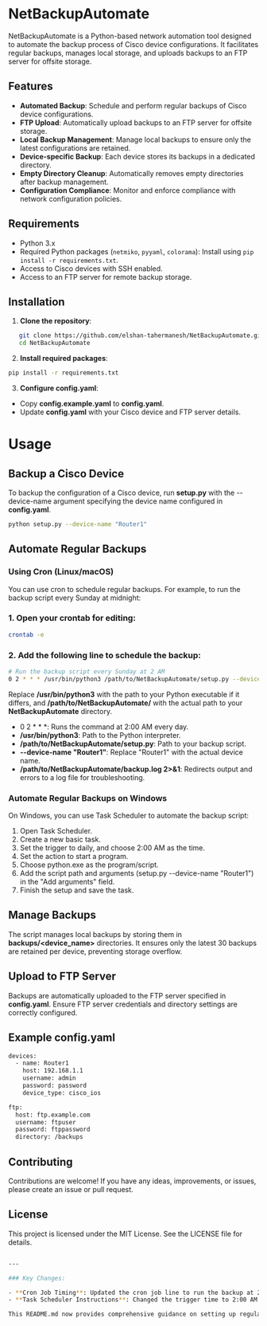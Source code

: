 # NetBackupAutomate

NetBackupAutomate is a Python-based network automation tool designed to automate the backup process of Cisco device configurations. It facilitates regular backups, manages local storage, and uploads backups to an FTP server for offsite storage.

## Features

- **Automated Backup**: Schedule and perform regular backups of Cisco device configurations.
- **FTP Upload**: Automatically upload backups to an FTP server for offsite storage.
- **Local Backup Management**: Manage local backups to ensure only the latest configurations are retained.
- **Device-specific Backup**: Each device stores its backups in a dedicated directory.
- **Empty Directory Cleanup**: Automatically removes empty directories after backup management.
- **Configuration Compliance**: Monitor and enforce compliance with network configuration policies.

## Requirements

- Python 3.x
- Required Python packages (`netmiko`, `pyyaml`, `colorama`): Install using `pip install -r requirements.txt`.
- Access to Cisco devices with SSH enabled.
- Access to an FTP server for remote backup storage.

## Installation

1. **Clone the repository**:
```sh
   git clone https://github.com/elshan-tahermanesh/NetBackupAutomate.git
   cd NetBackupAutomate
```

2. **Install required packages**:

```sh
pip install -r requirements.txt
```

3. **Configure config.yaml**:

- Copy **config.example.yaml** to **config.yaml**.
- Update **config.yaml** with your Cisco device and FTP server details.



# Usage

## Backup a Cisco Device

To backup the configuration of a Cisco device, run **setup.py** with the --device-name argument specifying the device name configured in **config.yaml**.

```sh
python setup.py --device-name "Router1"
```

## Automate Regular Backups

### Using Cron (Linux/macOS)

You can use cron to schedule regular backups. For example, to run the backup script every Sunday at midnight:

### 1. Open your crontab for editing:

```sh
crontab -e
```

### 2. Add the following line to schedule the backup:

```sh
# Run the backup script every Sunday at 2 AM
0 2 * * * /usr/bin/python3 /path/to/NetBackupAutomate/setup.py --device-name "Router1" >> /path/to/NetBackupAutomate/backup.log 2>&1
```

Replace **/usr/bin/python3** with the path to your Python executable if it differs, and **/path/to/NetBackupAutomate/** with the actual path to your **NetBackupAutomate** directory.

- 0 2 * * *: Runs the command at 2:00 AM every day.
- **/usr/bin/python3**: Path to the Python interpreter.
- **/path/to/NetBackupAutomate/setup.py**: Path to your backup script.
- **--device-name "Router1"**: Replace "Router1" with the actual device name.
- **/path/to/NetBackupAutomate/backup.log 2>&1**: Redirects output and errors to a log file for troubleshooting.

### Automate Regular Backups on Windows

On Windows, you can use Task Scheduler to automate the backup script:

1. Open Task Scheduler.
2. Create a new basic task.
3. Set the trigger to daily, and choose 2:00 AM as the time.
4. Set the action to start a program.
5. Choose python.exe as the program/script.
6. Add the script path and arguments (setup.py --device-name "Router1") in the "Add arguments" field.
7. Finish the setup and save the task.

## Manage Backups
The script manages local backups by storing them in **backups/<device_name>** directories. It ensures only the latest 30 backups are retained per device, preventing storage overflow.

## Upload to FTP Server
Backups are automatically uploaded to the FTP server specified in **config.yaml**. Ensure FTP server credentials and directory settings are correctly configured.

## Example config.yaml

```sh
devices:
  - name: Router1
    host: 192.168.1.1
    username: admin
    password: password
    device_type: cisco_ios

ftp:
  host: ftp.example.com
  username: ftpuser
  password: ftppassword
  directory: /backups
```

## Contributing
Contributions are welcome! If you have any ideas, improvements, or issues, please create an issue or pull request.

## License
This project is licensed under the MIT License. See the LICENSE file for details.

```sh

---

### Key Changes:

- **Cron Job Timing**: Updated the cron job line to run the backup at 2 AM every day.
- **Task Scheduler Instructions**: Changed the trigger time to 2:00 AM in the Windows Task Scheduler instructions.

This README.md now provides comprehensive guidance on setting up regular backups using cron and Windows Task Scheduler, including the specific schedule to run nightly at 2 AM.
```
